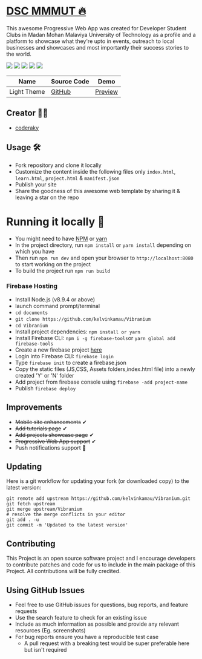 # [DSC MMMUT 🔥](https://dscmmmut.live)
This awesome Progressive Web App was created for Developer Student Clubs in Madan Mohan Malaviya University of Technology as a profile and a platform to showcase what they're upto in events, outreach to local businesses and showcases and most importantly their success stories to the world.

![](https://img.shields.io/github/issues/coderaky/dscmmmut)
![](https://img.shields.io/github/forks/coderaky/dscmmmut)
![](https://img.shields.io/github/stars/coderaky/dscmmmut)
![](https://img.shields.io/github/license/coderaky/dscmmmut)
![](https://img.shields.io/twitter/url?url=https%3A%2F%2Fgithub.com%2Fcoderaky%2Fdscmmmut)


| Name | Source Code| Demo |
| --- | --- | --- |
|Light Theme | [GitHub](https://github.com/coderaky/dscmmmut) | [Preview](https://dscmmmut.live) |

## Creator 👨‍💻
* [coderaky](https://coderaky.com)


## Usage 🛠
* Fork repository and clone it locally
* Customize the content inside the following files only ```index.html```, ```learn.html```, ```project.html``` & ```manifest.json```
* Publish your site
* Share the goodness of this awesome web template by sharing it & leaving a star on the repo

# Running it locally 🔩
* You might need to have [NPM](https://nodejs.org/en/download/) or [yarn](https://yarnpkg.com/en/docs/install)
* In the project directory, run `npm install` or `yarn install` depending on which you have
* Then run `npm run dev` and open your browser to `http://localhost:8080` to start working on the project
* To build the project run `npm run build`

### Firebase Hosting
* Install Node.js (v8.9.4 or above)
* launch command prompt/terminal 
* ```cd documents```
* ```git clone https://github.com/kelvinkamau/Vibranium```
* ```cd Vibranium```
* Install project dependencies: ```npm install or yarn```
* Install Firebase CLI: ```npm i -g firebase-tools```or  ```yarn global add firebase-tools```
* Create a new firebase project [here](https://console.firebase.google.com/)
* Login into Firebase CLI: ```firebase login```
* Type ```firebase init``` to create a firebase.json
* Copy the static files (JS,CSS, Assets folders,index.html file) into a newly created 'Y' or 'N' folder
* Add project from firebase console using ```firebase -add project-name```
* Publish ```firebase deploy```

## Improvements

* <s>Mobile site enhancements</s> ✔
* <s>Add tutorials page</s> ✔
* <s>Add projects showcase page</s> ✔
* <s>Progressive Web App support</s> ✔
* Push notifications support 📢

## Updating
Here is a git workflow for updating your fork (or downloaded copy) to the latest version:
```git
git remote add upstream https://github.com/kelvinkamau/Vibranium.git
git fetch upstream
git merge upstream/Vibranium
# resolve the merge conflicts in your editor
git add . -u
git commit -m 'Updated to the latest version'
```

## Contributing
This Project is an open source software project and I encourage developers to contribute patches and code for us to include in the main package of this Project. All contributions will be fully credited.

## Using GitHub Issues
* Feel free to use GitHub issues for questions, bug reports, and feature requests
* Use the search feature to check for an existing issue
* Include as much information as possible and provide any relevant resources (Eg. screenshots)
* For bug reports ensure you have a reproducible test case
    * A pull request with a breaking test would be super preferable here but isn't required
